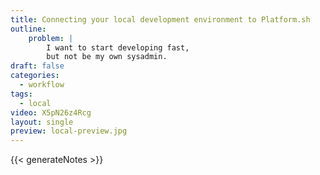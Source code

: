 ```yaml
---
title: Connecting your local development environment to Platform.sh
outline:
    problem: |
        I want to start developing fast,
        but not be my own sysadmin.
draft: false
categories:
  - workflow
tags:
  - local
video: X5pN26z4Rcg
layout: single
preview: local-preview.jpg
---
```


{{< generateNotes >}}
